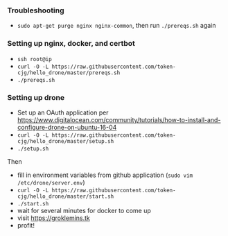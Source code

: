 ### Troubleshooting

* `sudo apt-get purge nginx nginx-common`, then run `./prereqs.sh` again

### Setting up nginx, docker, and certbot

* `ssh root@ip`
* `curl -O -L https://raw.githubusercontent.com/token-cjg/hello_drone/master/prereqs.sh`
* `./prereqs.sh`

### Setting up drone

* Set up an OAuth application per https://www.digitalocean.com/community/tutorials/how-to-install-and-configure-drone-on-ubuntu-16-04
* `curl -O -L https://raw.githubusercontent.com/token-cjg/hello_drone/master/setup.sh`
* `./setup.sh`

Then

* fill in environment variables from github application (`sudo vim /etc/drone/server.env`)
* `curl -O -L https://raw.githubusercontent.com/token-cjg/hello_drone/master/start.sh`
* `./start.sh`
* wait for several minutes for docker to come up
* visit https://groklemins.tk
* profit!

